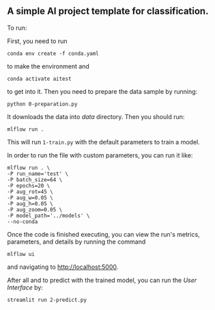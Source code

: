 ## A simple AI project template for classification.

To run:

First, you need to run 
```
conda env create -f conda.yaml
```
to make the environment and 
```
conda activate aitest
```
to get into it. Then you need to prepare the data sample by running:
```
python 0-preparation.py
```
It downloads the data into _data_ directory.
Then you should run:

```
mlflow run .
```

This will run `1-train.py` with the default parameters to train a model.

In order to run the file with custom parameters, you can run it like:

```
mlflow run . \
-P run_name='test' \
-P batch_size=64 \
-P epochs=20 \
-P aug_rot=45 \
-P aug_w=0.05 \
-P aug_h=0.05 \
-P aug_zoom=0.05 \
-P model_path='../models' \
--no-conda
```

Once the code is finished executing, you can view the run's metrics, parameters, and details by running the command

```
mlflow ui
```

and navigating to [http://localhost:5000](http://localhost:5000).

After all and to predict with the trained model, you can run the _User Interface_ by:
```
streamlit run 2-predict.py
```



